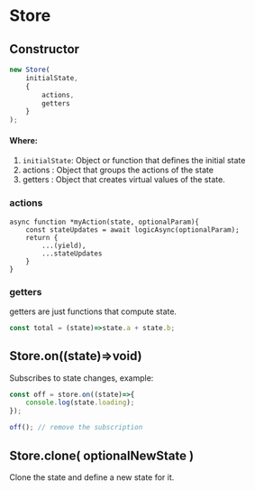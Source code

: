 # Store

## Constructor

```typescript
new Store(
    initialState,
    {
        actions,
        getters
    }
);
```

#### Where:

1. `initialState`: Object or function that defines the initial state
2. actions : Object that groups the actions of the state
3. getters : Object that creates virtual values of the state.

### actions

```tsx
async function *myAction(state, optionalParam){
    const stateUpdates = await logicAsync(optionalParam);
    return {
        ...(yield),
        ...stateUpdates
    }
}
```

### getters

getters are just functions that compute state.

```typescript
const total = (state)=>state.a + state.b;
```

## Store.on((state)=>void)

Subscribes to state changes, example:

```typescript
const off = store.on((state)=>{
    console.log(state.loading);
});

off(); // remove the subscription
```

## Store.clone( optionalNewState )

Clone the state and define a new state for it.
